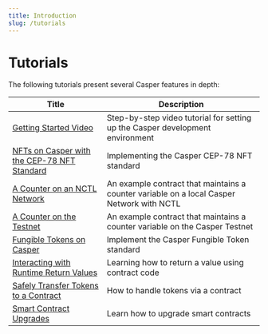 ```yaml
---
title: Introduction
slug: /tutorials
---
```


# Tutorials

The following tutorials present several Casper features in depth:

| Title                                                       | Description                                                      |
| ----------------------------------------------------------- | ---------------------------------------------------------------- |
|[Getting Started Video](./getting-started-tutorial.md) | Step-by-step video tutorial for setting up the Casper development environment |
|[NFTs on Casper with the CEP-78 NFT Standard](https://github.com/casper-ecosystem/cep-78-enhanced-nft/blob/dev/README.md) | Implementing the Casper CEP-78 NFT standard |
|[A Counter on an NCTL Network](./counter/index.md) | An example contract that maintains a counter variable on a local Casper Network with NCTL |
|[A Counter on the Testnet](./counter-testnet/index.md) | An example contract that maintains a counter variable on the Casper Testnet |
|[Fungible Tokens on Casper](https://github.com/casper-ecosystem/erc20/blob/master/docs/TUTORIAL.md) | Implement the Casper Fungible Token standard |
|[Interacting with Runtime Return Values](./return-values-tutorial.md)| Learning how to return a value using contract code |
|[Safely Transfer Tokens to a Contract](./transfer-token-to-contract.md) | How to handle tokens via a contract |
|[Smart Contract Upgrades](./upgrade-contract.md) | Learn how to upgrade smart contracts |

<!-- TODO Hide these 2 tutorials until we update them.
|[Key-Value Storage](./kv-storage-tutorial.md)  | Design a simple contract to store a value |
|[Multi-Signatures and Key Recovery](./multi-sig/index.md)      | Learn to sign transactions with multiple keys                    | -->



